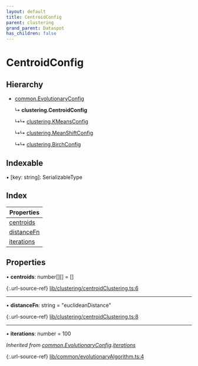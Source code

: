 ```yaml
---
layout: default
title: CentroidConfig
parent: clustering
grand_parent: Dataspot
has_children: false
---
```


# CentroidConfig

## Hierarchy

* [common.EvolutionaryConfig](/docs/classes/common_evolutionaryconfig)

  ↳ **clustering.CentroidConfig**

  ↳↳ [clustering.KMeansConfig](/docs/classes/clustering_kmeansconfig)

  ↳↳ [clustering.MeanShiftConfig](/docs/classes/clustering_meanshiftconfig)

  ↳↳ [clustering.BirchConfig](/docs/classes/clustering_birchconfig)

## Indexable

▪ [key: string]: SerializableType

## Index

| Properties |
|-----------|
| [centroids](#centroids) |
| [distanceFn](#distancefn) |
| [iterations](#iterations) |

## Properties

•  **centroids**: number[][] = []

{:.url-source-ref}
[lib/clustering/centroidClustering.ts:6](https://github.com/ascentcore/dataspot/blob/b02167c/lib/clustering/centroidClustering.ts#L6)

___

•  **distanceFn**: string = "euclideanDistance"

{:.url-source-ref}
[lib/clustering/centroidClustering.ts:8](https://github.com/ascentcore/dataspot/blob/b02167c/lib/clustering/centroidClustering.ts#L8)

___

•  **iterations**: number = 100

*Inherited from [common.EvolutionaryConfig](/docs/classes/common_evolutionaryconfig).[iterations](/docs/classes/common_evolutionaryconfig#iterations)*

{:.url-source-ref}
[lib/common/evolutionaryAlgorithm.ts:4](https://github.com/ascentcore/dataspot/blob/b02167c/lib/common/evolutionaryAlgorithm.ts#L4)
